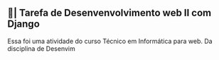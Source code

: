 ## 📑| Tarefa de Desenvenvolvimento web II com Django

  Essa foi uma atividade do curso Técnico em Informática para web. Da disciplina de Desenvim
 
